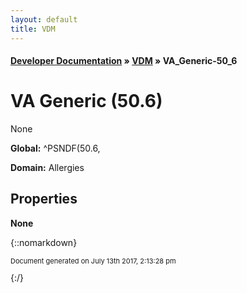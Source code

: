 ```yaml
---
layout: default
title: VDM
---
```


#### [Developer Documentation](../index) &#187; [VDM](TableOfContents) &#187; VA_Generic-50_6<br/>
<a name="top"></a>
# VA Generic (50.6)
None

**Global:** ^PSNDF(50.6,

**Domain:** Allergies

## Properties

<strong>None</strong>


{::nomarkdown} <br/><p style="font-size: 11px">Document generated on July 13th 2017, 2:13:28 pm</p>{:/}